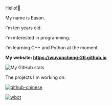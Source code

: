 Hello!🙌

My name is Eason.

I'm ten years old.

I'm interested in programming.

I‘m learning C++ and Python at the moment.

**My website: <https://wuyuncheng-26.github.io>**

![My GitHub stats](https://github-readme-stats.vercel.app/api?username=wuyuncheng-26&theme=radical)

The projects I'm working on:

[![github-chinese](https://github-readme-stats.vercel.app/api/pin/?username=maboloshi&repo=github-chinese&theme=radical&show_owner=true)](https://github.com/maboloshi/github-chinese)

[![wbot](https://github-readme-stats.vercel.app/api/pin/?username=wuyuncheng-26&repo=wbot&theme=radical&show_owner=true)](https://github.com/wuyuncheng-26/wbot)

